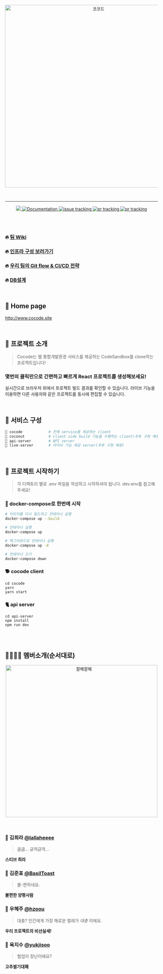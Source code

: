 <p align="middle">
    <img width="600" alt="코코드" src="https://i.imgur.com/VemoevT.png">
</p>

<br>

---

<p align="middle">
<!-- tag -->
  <a href="https://github.com/connect-foundation/2019-04/releases" target="_blank">
    <img src="https://img.shields.io/github/v/release/connect-foundation/2019-04">
  </a>
<!-- doc -->
  <a href="https://github.com/connect-foundation/2019-04/wiki" target="_blank">
    <img alt="Documentation" src="https://img.shields.io/badge/documentation-yes-brightgreen.svg" />
  </a>
<!-- issue -->
  <a href="https://github.com/connect-foundation/2019-02/issues">
    <img alt="issue tracking" src="https://img.shields.io/github/issues/connect-foundation/2019-04"/>
  </a>
<!-- pr -->
  <a href="https://github.com/connect-foundation/2019-02/pulls">
    <img alt="pr tracking" src="https://img.shields.io/github/issues-pr/connect-foundation/2019-04"/>
  </a>
<!-- travis build status -->
  <a href="https://travis-ci.org/connect-foundation/2019-04">
    <img alt="pr tracking" src="https://travis-ci.org/connect-foundation/2019-04.svg?branch=master"/>
  </a>
</p>
<br>
<br>

### 🔥 [팀 Wiki](https://github.com/connect-foundation/2019-04/wiki)
### 🔥 [인프라 구성 보러가기](https://github.com/connect-foundation/2019-04/wiki/인프라-구성도)
### 🔥 [우리 팀의 Git flow & CI/CD 전략](https://github.com/connect-foundation/2019-04/wiki/Git-flow-&-CI-CD)
### 🔥 [DB설계](https://github.com/connect-foundation/2019-04/wiki/DB-modeling)

<br>

## :house_with_garden: Home page
http://www.cocode.site

<br>

## 📌 프로젝트 소개

> Cocode는 웹 통합개발환경 서비스를 제공하는 CodeSandbox를 clone하는 프로젝트입니다!

### 몇번의 클릭만으로 간편하고 빠르게 React 프로젝트를 생성해보세요!
실시간으로 브라우저 위에서 프로젝트 빌드 결과를 확인할 수 있습니다.
라이브 기능을 이용하면 다른 사용자와 같은 프로젝트를 동시에 편집할 수 있습니다.

<br>

## 📌 서비스 구성
```bash
🥥 cocode            # 전체 service를 제공하는 client
🥥 coconut           # client side build 기능을 수행하는 client(추후 구현 예정)
🥥 api-server        # API server
🥥 live-server       # 라이브 기능 제공 server(추후 구현 예정)
```
<br>

## 📌 프로젝트 시작하기
> 각 디렉토리 별로 .env 파일을 작성하고 시작하셔야 됩니다.
> dev.env를 참고해주세요!

### 🐳 docker-compose로 한번에 시작
```bash
# 이미지를 다시 빌드하고 컨테이너 실행
docker-compose up --build

# 컨테이너 실행
docker-compose up

# 백그라운드로 컨테이너 실행
docker-compose up -d

# 컨테이너 끄기
docker-compose down
```

### 🐕 cocode client
```
cd cocode
yarn
yarn start
```

### 🐈 api server
```
cd api-server
npm install
npm run dev
```

<br>
<br>

## 👨‍👩‍👧‍👦 멤버소개(순서대로) 
<p align="middle">
    <img width="500" alt="잘해잘해" src="https://i.imgur.com/1ZzsB4N.png">
</p>

<br>

### 👩‍ 김희라 [@lallaheeee](https://github.com/lallaheeee)
> 큼큼... 긁적긁적...

**스티브 희라**

### 👨‍ 김준표 [@BasilToast](https://github.com/BasilToast)
> 불-편하네요.

**불편한 양평사람**

### 👧‍ 우혜주 [@hzoou](https://github.com/hzoou)
> 대충? 인간에게 가장 해로운 벌레가 *대충* 이에요.

**우리 프로젝트의 비선실세!**

### 👦 육지수 [@yukjisoo](https://github.com/yukjisoo)
> 협업이 장난이에요?

**고추썰기대홰**
